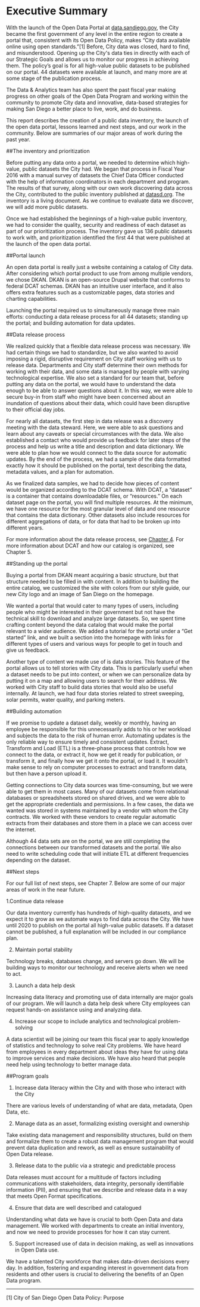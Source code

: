 # Executive Summary

With the launch of the Open Data Portal at [data.sandiego.gov](http://data.sandiego.gov/), the City became the first government of any level in the entire region to create a portal that, consistent with its Open Data Policy, makes “City data available online using open standards.”[1] Before, City data was closed, hard to find, and misunderstood. Opening up the City's data ties in directly with each of our Strategic Goals and allows us to monitor our progress in achieving them. The policy’s goal is for all high-value public datasets to be published on our portal. 44 datasets were available at launch, and many more are at some stage of the publication process.

The Data & Analytics team has also spent the past fiscal year making progress on other goals of the Open Data Program and working within the community to promote City data and innovative, data-based strategies for making San Diego a better place to live, work, and do business.

This report describes the creation of a public data inventory, the launch of the open data portal, lessons learned and next steps, and our work in the community. Below are summaries of our major areas of work during the past year.

##The inventory and prioritization

Before putting any data onto a portal, we needed to determine which high-value, public datasets the City had. We began that process in Fiscal Year 2016 with a manual survey of datasets the Chief Data Officer conducted with the help of information coordinators in each department and program. The results of that survey, along with our own work discovering data across the City, contributed to the public inventory published at [datasd.org](http://www.datasd.org/inventory/). The inventory is a living document. As we continue to evaluate data we discover, we will add more public datasets.

Once we had established the beginnings of a high-value public inventory, we had to consider the quality, security and readiness of each dataset as part of our prioritization process. The inventory gave us 136 public datasets to work with, and prioritization identified the first 44 that were published at the launch of the open data portal.

##Portal launch

An open data portal is really just a website containing a catalog of City data. After considering which portal product to use from among multiple vendors, we chose DKAN. DKAN is an open-source Drupal website that conforms to federal DCAT schemas. DKAN has an intuitive user interface, and it also offers extra features such as a customizable pages, data stories and charting capabilities.

Launching the portal required us to simultaneously manage three main efforts: conducting a data release process for all 44 datasets; standing up the portal; and building automation for data updates.

##Data release process

We realized quickly that a flexible data release process was necessary. We had certain things we had to standardize, but we also wanted to avoid imposing a rigid, disruptive requirement on City staff working with us to release data. Departments and City staff determine their own methods for working with their data, and some data is managed by people with varying technological expertise. We also set a standard for our team that, before putting any data on the portal, we would have to understand the data enough to be able to answer questions about it. In this way, we were able to secure buy-in from staff who might have been concerned about an inundation of questions about their data, which could have been disruptive to their official day jobs.

For nearly all datasets, the first step in data release was a discovery meeting with the data steward. Here, we were able to ask questions and learn about any caveats or special circumstances with the data. We also established a contact who would provide us feedback for later steps of the process and help us write a title and description and data dictionary. We were able to plan how we would connect to the data source for automatic updates. By the end of the process, we had a sample of the data formatted exactly how it should be published on the portal, text describing the data, metadata values, and a plan for automation.

As we finalized data samples, we had to decide how pieces of content would be organized according to the DCAT schema. With DCAT, a “dataset” is a container that contains downloadable files, or “resources.” On each dataset page on the portal, you will find multiple resources. At the minimum, we have one resource for the most granular level of data and one resource that contains the data dictionary. Other datasets also include resources for different aggregations of data, or for data that had to be broken up into different years.

For more information about the data release process, see [Chapter 4](main/inventory_findings.md). For more information about DCAT and how our catalog is organized, see Chapter 5.

##Standing up the portal

Buying a portal from DKAN meant acquiring a basic structure, but that structure needed to be filled in with content. In addition to building the entire catalog, we customized the site with colors from our style guide, our new City logo and an image of San Diego on the homepage.

We wanted a portal that would cater to many types of users, including people who might be interested in their government but not have the technical skill to download and analyze large datasets. So, we spent time crafting content beyond the data catalog that would make the portal relevant to a wider audience. We added a tutorial for the portal under a “Get started” link, and we built a section into the homepage with links for different types of users and various ways for people to get in touch and give us feedback.

Another type of content we made use of is data stories. This feature of the portal allows us to tell stories with City data. This is particularly useful when a dataset needs to be put into context, or when we can personalize data by putting it on a map and allowing users to search for their address. We worked with City staff to build data stories that would also be useful internally. At launch, we had four data stories related to street sweeping, solar permits, water quality, and parking meters.

##Building automation

If we promise to update a dataset daily, weekly or monthly, having an employee be responsible for this unnecessarily adds to his or her workload and subjects the data to the risk of human error. Automating updates is the only reliable way to ensure timely and consistent updates. Extract, Transform and Load (ETL) is a three-phase process that controls how we connect to the data, or extract it, how we get it ready for publication, or transform it, and finally how we get it onto the portal, or load it. It wouldn’t make sense to rely on computer processes to extract and transform data, but then have a person upload it.

Getting connections to City data sources was time-consuming, but we were able to get them in most cases. Many of our datasets come from relational databases or spreadsheets stored on shared drives, and we were able to get the appropriate credentials and permissions. In a few cases, the data we wanted was stored in systems maintained by a vendor with whom the City contracts. We worked with these vendors to create regular automatic extracts from their databases and store them in a place we can access over the internet.

Although 44 data sets are on the portal, we are still completing the connections between our transformed datasets and the portal. We also need to write scheduling code that will initiate ETL at different frequencies depending on the dataset.

##Next steps

For our full list of next steps, see Chapter 7. Below are some of our major areas of work in the near future.

1.Continue data release

Our data inventory currently has hundreds of high-quality datasets, and we expect it to grow as we automate ways to find data across the City. We have until 2020 to publish on the portal all high-value public datasets. If a dataset cannot be published, a full explanation will be included in our compliance plan.

2. Maintain portal stability

Technology breaks, databases change, and servers go down. We will be building ways to monitor our technology and receive alerts when we need to act.

3. Launch a data help desk

Increasing data literacy and promoting use of data internally are major goals of our program. We will launch a data help desk where City employees can request hands-on assistance using and analyzing data.

4. Increase our scope to include analytics and technological problem-solving

A data scientist will be joining our team this fiscal year to apply knowledge of statistics and technology to solve real City problems. We have heard from employees in every department about ideas they have for using data to improve services and make decisions. We have also heard that people need help using technology to better manage data.

##Program goals

1. Increase data literacy within the City and with those who interact with the City

There are various levels of understanding of what are data, metadata, Open Data, etc.

2. Manage data as an asset, formalizing existing oversight and ownership

Take existing data management and responsibility structures, build on them and formalize them to create a robust data management program that would prevent data duplication and rework, as well as ensure sustainability of Open Data release.

3. Release data to the public via a strategic and predictable process

Data releases must account for a multitude of factors including communications with stakeholders, data integrity, personally identifiable information (PII), and ensuring that we describe and release data in a way that meets Open Format specifications.

4. Ensure that data are well described and catalogued

Understanding what data we have is crucial to both Open Data and data management. We worked with departments to create an initial inventory, and now we need to provide processes for how it can stay current.

5. Support increased use of data in decision making, as well as innovations in Open Data use.

We have a talented City workforce that makes data-driven decisions every day. In addition, fostering and expanding interest in government data from residents and other users is crucial to delivering the benefits of an Open Data program.

________________

[1] City of San Diego Open Data Policy: Purpose



